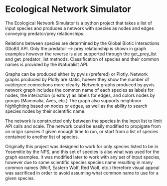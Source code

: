 # Ecological Network Simulator
The Ecological Network Simulator is a python project that takes a list of input species and produces a network with species as nodes and edges conveying 
predator/prey relationships. 

Relations between species are determined by the Global Biotic Interactions (GloBI) API. Only the predator --> prey relationship is shown in graph examples
however the reverse is also supported through the get_prey_list and get_predator_list methods. Classification of species and their common names is provided
by the iNaturalist API.

Graphs can be produced either by pyvis (prefered) or Plotly.
Network graphs produced by Plotly are static, hoever they show the number of outdegree connections more clearly.
Network graphs produced by pyvis network graph includes the common name of each species as labels for nodes, the interaction (x eats y) as labels for edges, 
and colors nodes by groups (Mammalia, Aves, etc.) The graph also supports neighboor highlighting based on nodes or edges, as well as the ability to search 
species nodes by their scientific name.

The network is constructed only between the species in the input list to limit API calls and scale. The network could be easily modified to propigate from
an origin species if given enough time to run, or start from a list of species contained to another list of species.

Originally this project was designed to work for only species listed to be in Yosemitie by the NPS, and this set of species is also what was used for
the graph examples. It was modified later to work with any set of input species, however due to some scientific species species name resulting in many
common names (Wolf, Eastern Wolf, Red Wolf, etc.) therefore visual appeal was sacrificed in order to avoid assuming what common name to use for a given species.
